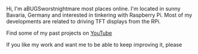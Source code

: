 Hi, I'm aBUGSworstnightmare most places online. 
I'm located in sunny Bavaria, Germany and interested in tinkering with Raspberry Pi. Most of my developments are related to driving TFT displays from the RPi.

Find some of my past projects on [YouTube](https://www.youtube.com/channel/UCfXBC0xASUtFc6JM_aYxhBg) 

If you like my work and want me to be able to keep improving it, please

